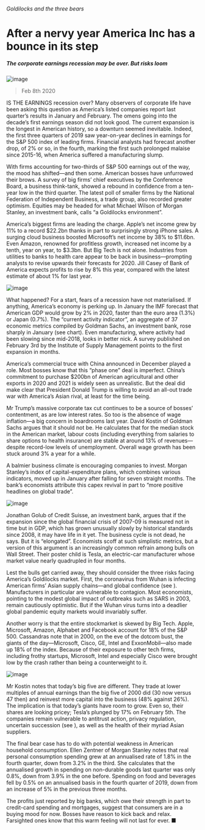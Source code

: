 ###### Goldilocks and the three bears
# After a nervy year America Inc has a bounce in its step 
##### The corporate earnings recession may be over. But risks loom 
![image](images/20200208_WBD002_0.jpg) 
> Feb 8th 2020 
IS THE EARNINGS recession over? Many observers of corporate life have been asking this question as America’s listed companies report last quarter’s results in January and February. The omens going into the decade’s first earnings season did not look good. The current expansion is the longest in American history, so a downturn seemed inevitable. Indeed, the first three quarters of 2019 saw year-on-year declines in earnings for the S&amp;P 500 index of leading firms. Financial analysts had forecast another drop, of 2% or so, in the fourth, marking the first such prolonged malaise since 2015-16, when America suffered a manufacturing slump.
With firms accounting for two-thirds of S&amp;P 500 earnings out of the way, the mood has shifted—and then some. American bosses have unfurrowed their brows. A survey of big firms’ chief executives by the Conference Board, a business think-tank, showed a rebound in confidence from a ten-year low in the third quarter. The latest poll of smaller firms by the National Federation of Independent Business, a trade group, also recorded greater optimism. Equities may be headed for what Michael Wilson of Morgan Stanley, an investment bank, calls “a Goldilocks environment”.

America’s biggest firms are leading the charge. Apple’s net income grew by 11% to a record $22.2bn thanks in part to surprisingly strong iPhone sales. A surging cloud business boosted Microsoft’s net income by 38% to $11.6bn. Even Amazon, renowned for profitless growth, increased net income by a tenth, year on year, to $3.3bn. But Big Tech is not alone. Industries from utilities to banks to health care appear to be back in business—prompting analysts to revise upwards their forecasts for 2020. Jill Casey of Bank of America expects profits to rise by 8% this year, compared with the latest estimate of about 1% for last year.
![image](images/20200208_WBC081.png) 

What happened? For a start, fears of a recession have not materialised. If anything, America’s economy is perking up. In January the IMF forecast that American GDP would grow by 2% in 2020, faster than the euro area (1.3%) or Japan (0.7%). The “current activity indicator”, an aggregate of 37 economic metrics compiled by Goldman Sachs, an investment bank, rose sharply in January (see chart). Even manufacturing, where activity had been slowing since mid-2018, looks in better nick. A survey published on February 3rd by the Institute of Supply Management points to the first expansion in months.
America’s commercial truce with China announced in December played a role. Most bosses know that this “phase one” deal is imperfect. China’s commitment to purchase $200bn of American agricultural and other exports in 2020 and 2021 is widely seen as unrealistic. But the deal did make clear that President Donald Trump is willing to avoid an all-out trade war with America’s Asian rival, at least for the time being.
Mr Trump’s massive corporate tax cut continues to be a source of bosses’ contentment, as are low interest rates. So too is the absence of wage inflation—a big concern in boardrooms last year. David Kostin of Goldman Sachs argues that it should not be. He calculates that for the median stock in the American market, labour costs (including everything from salaries to share options to health insurance) are stable at around 13% of revenues—despite record-low levels of unemployment. Overall wage growth has been stuck around 3% a year for a while.
A balmier business climate is encouraging companies to invest. Morgan Stanley’s index of capital-expenditure plans, which combines various indicators, moved up in January after falling for seven straight months. The bank’s economists attribute this capex revival in part to “more positive headlines on global trade”.
![image](images/20200208_WBC123.png) 

Jonathan Golub of Credit Suisse, an investment bank, argues that if the expansion since the global financial crisis of 2007-09 is measured not in time but in GDP, which has grown unusually slowly by historical standards since 2008, it may have life in it yet. The business cycle is not dead, he says. But it is “elongated”. Economists scoff at such simplistic metrics, but a version of this argument is an increasingly common refrain among bulls on Wall Street. Their poster child is Tesla, an electric-car manufacturer whose market value nearly quadrupled in four months.
Lest the bulls get carried away, they should consider the three risks facing America’s Goldilocks market. First, the coronavirus from Wuhan is infecting American firms’ Asian supply chains—and global confidence (see ). Manufacturers in particular are vulnerable to contagion. Most economists, pointing to the modest global impact of outbreaks such as SARS in 2003, remain cautiously optimistic. But if the Wuhan virus turns into a deadlier global pandemic equity markets would invariably suffer.
Another worry is that the entire stockmarket is skewed by Big Tech. Apple, Microsoft, Amazon, Alphabet and Facebook account for 18% of the S&amp;P 500. Cassandras note that in 2000, on the eve of the dotcom bust, the giants of the day—Microsoft, Cisco, GE, Intel and ExxonMobil—also made up 18% of the index. Because of their exposure to other tech firms, including frothy startups, Microsoft, Intel and especially Cisco were brought low by the crash rather than being a counterweight to it.
![image](images/20200208_WBC078.png) 

Mr Kostin notes that today’s big five are different. They trade at lower multiples of annual earnings than the big five of 2000 did (30 now versus 47 then) and reinvest more capital into the business (48% against 26%). The implication is that today’s giants have room to grow. Even so, their shares are looking pricey; Tesla’s plunged by 17% on February 5th. The companies remain vulnerable to antitrust action, privacy regulation, uncertain succession (see ), as well as the health of their myriad Asian suppliers.
The final bear case has to do with potential weakness in American household consumption. Ellen Zentner of Morgan Stanley notes that real personal consumption spending grew at an annualised rate of 1.8% in the fourth quarter, down from 3.2% in the third. She calculates that the annualised growth in spending on non-durable goods last quarter was only 0.8%, down from 3.9% in the one before. Spending on food and beverages fell by 0.5% on an annualised basis in the fourth quarter of 2019, down from an increase of 5% in the previous three months.
The profits just reported by big banks, which owe their strength in part to credit-card spending and mortgages, suggest that consumers are in a buying mood for now. Bosses have reason to kick back and relax. Farsighted ones know that this warm feeling will not last for ever. ■
